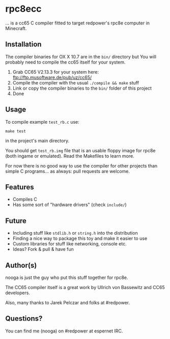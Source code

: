 # rpc8ecc

... is a cc65 C compiler fitted to target redpower's rpc8e computer in Minecraft. 

## Installation

The compiler binaries for OX X 10.7 are in the `bin/` directory but You will probably need to compile the cc65 itself for your system.

1. Grab CC65 V2.13.3 for your system here: ftp://ftp.musoftware.de/pub/uz/cc65/
2. Compile the compiler with the usual `./compile && make` stuff
3. Link or copy the compiler binaries to the `bin/` folder of this project
4. Done

## Usage

To compile example `test_rb.c` use:

```
make test
```
in the project's main directory. 

You should get `test_rb.img` file that is an usable floppy image for rpc8e (both ingame or emulated).
Read the Makefiles to learn more.

For now there is no good way to use the compiler for other projects than simple C programs... as always: pull requests are welcome.

## Features

* Compiles C
* Has some sort of "hardware drivers" (check `include/`)

## Future

* Including stuff like `stdlib.h` or `string.h` into the distribution
* Finding a nice way to package this toy and make it easier to use
* Custom libraries for stuff like networking, console etc.
* Ideas? Fork & pull & have fun

## Author(s)

nooga is just the guy who put this stuff together for rpc8e. 

The CC65 compiler itself is a great work by Ullrich von Bassewitz and CC65 developers.

Also, many thanks to Jarek Pelczar and folks at #redpower.

## Questions?

You can find me (nooga) on #redpower at espernet IRC.
